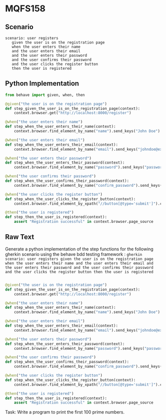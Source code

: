 # MQFS158
## Scenario
```gherkin
scenario: user registers 
   given the user is on the registration page 
   when the user enters their name 
   and the user enters their email 
   and the user enters their password 
   and the user confirms their password 
   and the user clicks the register button 
   then the user is registered
```


## Python Implementation
```python
from behave import given, when, then

@given("the user is on the registration page")
def step_given_the_user_is_on_the_registration_page(context):
    context.browser.get("http://localhost:8000/register")

@when("the user enters their name")
def step_when_the_user_enters_their_name(context):
    context.browser.find_element_by_name("name").send_keys("John Doe")

@when("the user enters their email")
def step_when_the_user_enters_their_email(context):
    context.browser.find_element_by_name("email").send_keys("johndoe@example.com")

@when("the user enters their password")
def step_when_the_user_enters_their_password(context):
    context.browser.find_element_by_name("password").send_keys("password123")

@when("the user confirms their password")
def step_when_the_user_confirms_their_password(context):
    context.browser.find_element_by_name("confirm_password").send_keys("password123")

@when("the user clicks the register button")
def step_when_the_user_clicks_the_register_button(context):
    context.browser.find_element_by_xpath("//button[@type='submit']").click()

@then("the user is registered")
def step_then_the_user_is_registered(context):
    assert "Registration successful" in context.browser.page_source
```


## Raw Text
Generate a python implementation of the step functions for the following gherkin scenario using the behave bdd testing framework : ```gherkin scenario: user registers given the user is on the registration page when the user enters their name and the user enters their email and the user enters their password and the user confirms their password and the user clicks the register button then the user is registered ```



```python from behave import given, when, then

@given("the user is on the registration page")
def step_given_the_user_is_on_the_registration_page(context):
    context.browser.get("http://localhost:8000/register")

@when("the user enters their name")
def step_when_the_user_enters_their_name(context):
    context.browser.find_element_by_name("name").send_keys("John Doe")

@when("the user enters their email")
def step_when_the_user_enters_their_email(context):
    context.browser.find_element_by_name("email").send_keys("johndoe@example.com")

@when("the user enters their password")
def step_when_the_user_enters_their_password(context):
    context.browser.find_element_by_name("password").send_keys("password123")

@when("the user confirms their password")
def step_when_the_user_confirms_their_password(context):
    context.browser.find_element_by_name("confirm_password").send_keys("password123")

@when("the user clicks the register button")
def step_when_the_user_clicks_the_register_button(context):
    context.browser.find_element_by_xpath("//button[@type='submit']").click()

@then("the user is registered")
def step_then_the_user_is_registered(context):
    assert "Registration successful" in context.browser.page_source
```

Task: Write a program to print the first 100 prime numbers.
